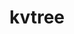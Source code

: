 ---
title: "kvtree"
layout: cache
categories: [package, v0.20.3]
meta: {"versions": ["1.3.0", "1.4.0"], "compilers": ["gcc@=11.1.0", "gcc@=7.5.0", "oneapi@=2023.0.0"], "oss": ["ubuntu18.04", "ubuntu20.04"], "platforms": ["linux"], "targets": ["ppc64le", "x86_64", "x86_64_v3"], "stacks": ["data-vis-sdk", "e4s", "e4s-oneapi", "e4s-power", "radiuss", "root"], "num_specs": 10, "num_specs_by_stack": {"radiuss": 1, "root": 10, "e4s-power": 2, "e4s-oneapi": 1, "e4s": 3, "data-vis-sdk": 3}}
spec_details: [{"hash": "tdajrzlhpop5zbuf3z5tc5ogjfwidlyw", "compiler": "gcc@=7.5.0", "versions": ["1.3.0"], "os": "ubuntu18.04", "platform": "linux", "target": "x86_64_v3", "variants": ["build_system=cmake", "build_type=Release", "file_lock=FLOCK", "generator=make", "~ipo", "+mpi", "+shared"], "stacks": ["radiuss", "root"], "size": "-", "tarball": "https://binaries.spack.io/releases/v0.20.3/build_cache/linux-ubuntu18.04-x86_64_v3/gcc-7.5.0/kvtree-1.3.0/linux-ubuntu18.04-x86_64_v3-gcc-7.5.0-kvtree-1.3.0-tdajrzlhpop5zbuf3z5tc5ogjfwidlyw.spack"}, {"hash": "wmninbyuqgb64sflc7tjhomlxbitiebf", "compiler": "gcc@=11.1.0", "versions": ["1.4.0"], "os": "ubuntu20.04", "platform": "linux", "target": "ppc64le", "variants": ["build_system=cmake", "build_type=Release", "file_lock=FLOCK", "generator=make", "~ipo", "+mpi", "+shared"], "stacks": ["e4s-power", "root"], "size": "-", "tarball": "https://binaries.spack.io/releases/v0.20.3/build_cache/linux-ubuntu20.04-ppc64le/gcc-11.1.0/kvtree-1.4.0/linux-ubuntu20.04-ppc64le-gcc-11.1.0-kvtree-1.4.0-wmninbyuqgb64sflc7tjhomlxbitiebf.spack"}, {"hash": "swryuh2ickruo7hdg4x3bcx5zdnkcr5l", "compiler": "gcc@=11.1.0", "versions": ["1.3.0"], "os": "ubuntu20.04", "platform": "linux", "target": "ppc64le", "variants": ["build_system=cmake", "build_type=Release", "file_lock=FLOCK", "generator=make", "~ipo", "+mpi", "+shared"], "stacks": ["e4s-power", "root"], "size": "-", "tarball": "https://binaries.spack.io/releases/v0.20.3/build_cache/linux-ubuntu20.04-ppc64le/gcc-11.1.0/kvtree-1.3.0/linux-ubuntu20.04-ppc64le-gcc-11.1.0-kvtree-1.3.0-swryuh2ickruo7hdg4x3bcx5zdnkcr5l.spack"}, {"hash": "zhqmigvv2rhaoonedtbjk5zgcrcj3df4", "compiler": "oneapi@=2023.0.0", "versions": ["1.4.0"], "os": "ubuntu20.04", "platform": "linux", "target": "x86_64", "variants": ["build_system=cmake", "build_type=Release", "file_lock=FLOCK", "generator=make", "~ipo", "+mpi", "+shared"], "stacks": ["root", "e4s-oneapi"], "size": "-", "tarball": "https://binaries.spack.io/releases/v0.20.3/build_cache/linux-ubuntu20.04-x86_64/oneapi-2023.0.0/kvtree-1.4.0/linux-ubuntu20.04-x86_64-oneapi-2023.0.0-kvtree-1.4.0-zhqmigvv2rhaoonedtbjk5zgcrcj3df4.spack"}, {"hash": "g4uho2lq22zauxnp2nvb6wncmwppj4pi", "compiler": "gcc@=11.1.0", "versions": ["1.4.0"], "os": "ubuntu20.04", "platform": "linux", "target": "x86_64_v3", "variants": ["build_system=cmake", "build_type=Release", "file_lock=FLOCK", "generator=make", "~ipo", "+mpi", "+shared"], "stacks": ["e4s", "root"], "size": "-", "tarball": "https://binaries.spack.io/releases/v0.20.3/build_cache/linux-ubuntu20.04-x86_64_v3/gcc-11.1.0/kvtree-1.4.0/linux-ubuntu20.04-x86_64_v3-gcc-11.1.0-kvtree-1.4.0-g4uho2lq22zauxnp2nvb6wncmwppj4pi.spack"}, {"hash": "f25as2zbuxris2wolx2dfghewexvw53v", "compiler": "gcc@=11.1.0", "versions": ["1.4.0"], "os": "ubuntu20.04", "platform": "linux", "target": "x86_64_v3", "variants": ["build_system=cmake", "build_type=Release", "file_lock=FLOCK", "generator=make", "~ipo", "+mpi", "+shared"], "stacks": ["data-vis-sdk", "root"], "size": "-", "tarball": "https://binaries.spack.io/releases/v0.20.3/build_cache/linux-ubuntu20.04-x86_64_v3/gcc-11.1.0/kvtree-1.4.0/linux-ubuntu20.04-x86_64_v3-gcc-11.1.0-kvtree-1.4.0-f25as2zbuxris2wolx2dfghewexvw53v.spack"}, {"hash": "so6uzbvbbovhxnd6cfrsceip2zxmr4yv", "compiler": "gcc@=11.1.0", "versions": ["1.4.0"], "os": "ubuntu20.04", "platform": "linux", "target": "x86_64_v3", "variants": ["build_system=cmake", "build_type=Release", "file_lock=FLOCK", "generator=make", "~ipo", "+mpi", "+shared"], "stacks": ["data-vis-sdk", "root"], "size": "-", "tarball": "https://binaries.spack.io/releases/v0.20.3/build_cache/linux-ubuntu20.04-x86_64_v3/gcc-11.1.0/kvtree-1.4.0/linux-ubuntu20.04-x86_64_v3-gcc-11.1.0-kvtree-1.4.0-so6uzbvbbovhxnd6cfrsceip2zxmr4yv.spack"}, {"hash": "oun7hgy6qdi2z5d5ka3gkhkreyqzm3l7", "compiler": "gcc@=11.1.0", "versions": ["1.3.0"], "os": "ubuntu20.04", "platform": "linux", "target": "x86_64_v3", "variants": ["build_system=cmake", "build_type=Release", "file_lock=FLOCK", "generator=make", "~ipo", "+mpi", "+shared"], "stacks": ["e4s", "root"], "size": "-", "tarball": "https://binaries.spack.io/releases/v0.20.3/build_cache/linux-ubuntu20.04-x86_64_v3/gcc-11.1.0/kvtree-1.3.0/linux-ubuntu20.04-x86_64_v3-gcc-11.1.0-kvtree-1.3.0-oun7hgy6qdi2z5d5ka3gkhkreyqzm3l7.spack"}, {"hash": "jkqsplchw7jkizgosrx53kahtmyjl3k5", "compiler": "gcc@=11.1.0", "versions": ["1.4.0"], "os": "ubuntu20.04", "platform": "linux", "target": "x86_64_v3", "variants": ["build_system=cmake", "build_type=Release", "file_lock=FLOCK", "generator=make", "~ipo", "+mpi", "+shared"], "stacks": ["data-vis-sdk", "root"], "size": "-", "tarball": "https://binaries.spack.io/releases/v0.20.3/build_cache/linux-ubuntu20.04-x86_64_v3/gcc-11.1.0/kvtree-1.4.0/linux-ubuntu20.04-x86_64_v3-gcc-11.1.0-kvtree-1.4.0-jkqsplchw7jkizgosrx53kahtmyjl3k5.spack"}, {"hash": "wnv36iyfwcrucmz7neijo7ywuutag2vf", "compiler": "gcc@=11.1.0", "versions": ["1.4.0"], "os": "ubuntu20.04", "platform": "linux", "target": "x86_64_v3", "variants": ["build_system=cmake", "build_type=Release", "file_lock=FLOCK", "generator=make", "~ipo", "+mpi", "+shared"], "stacks": ["e4s", "root"], "size": "-", "tarball": "https://binaries.spack.io/releases/v0.20.3/build_cache/linux-ubuntu20.04-x86_64_v3/gcc-11.1.0/kvtree-1.4.0/linux-ubuntu20.04-x86_64_v3-gcc-11.1.0-kvtree-1.4.0-wnv36iyfwcrucmz7neijo7ywuutag2vf.spack"}]
---